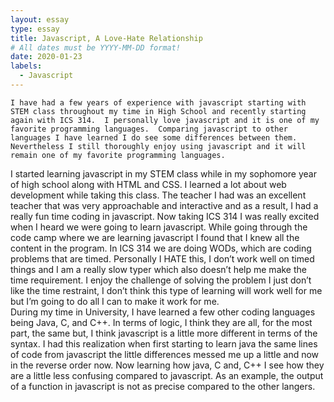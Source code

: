 ```yaml
---
layout: essay
type: essay
title: Javascript, A Love-Hate Relationship
# All dates must be YYYY-MM-DD format!
date: 2020-01-23
labels:
  - Javascript
---
```



	I have had a few years of experience with javascript starting with STEM class throughout my time in High School and recently starting again with ICS 314.  I personally love javascript and it is one of my favorite programming languages.  Comparing javascript to other languages I have learned I do see some differences between them.  Nevertheless I still thoroughly enjoy using javascript and it will remain one of my favorite programming languages. 
 I started learning javascript in my STEM class while in my sophomore year of high school along with HTML and CSS.  I learned a lot about web development while taking this class.  The teacher I had was an excellent teacher that was very approachable and interactive and as a result, I had a really fun time coding in javascript.  Now taking ICS 314 I was really excited when I heard we were going to learn javascript.  While going through the code camp where we are learning javascript I found that I knew all the content in the program.  In ICS 314 we are doing WODs, which are coding problems that are timed.  Personally I HATE this, I don’t work well on timed things and I am a really slow typer which also doesn’t help me make the time requirement.  I enjoy the challenge of solving the problem I just don’t like the time restraint, I don’t think this type of learning will work well for me but I’m going to do all I can to make it work for me.  
During my time in University, I have learned a few other coding languages being Java, C, and C++.  In terms of logic, I think they are all, for the most part, the same but, I think javascript is a little more different in terms of the syntax.  I had this realization when first starting to learn java the same lines of code from javascript the little differences messed me up a little and now in the reverse order now.  Now learning how java, C and, C++ I see how they are a little less confusing compared to javascript.  As an example, the output of a function in javascript is not as precise compared to the other langers.  


